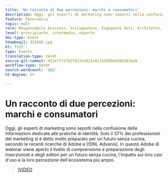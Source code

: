 ```yaml
---
title: 'Un racconto di due percezioni: marchi e consumatori'
description: Oggi, gli esperti di marketing sono sepolti nella confusione delle informazioni dedicate alle pratiche di identità. Solo il 37% dei professionisti del marketing ha detto di essere molto preparato per un futuro senza cucina, secondo le recenti ricerche di Adobe e Advanis. In questo Adobe di webinar viene aperto il livello di comprensione e preparazione degli inserzionisti e degli editori per un futuro senza cucina, l'impatto sui loro casi d'uso e la loro percezione dell'ecosistema più ampio.
feature: Panoramica
topic: null
role: Responsabile business, Sviluppatore, Ingegnere dati, Architetto, Architetto dati, Amministratore, Leader
level: principiante, intermedio, esperto
doc-type: Event
thumbnail: 332060.jpg
kt: 7335
type: Evento
translation-type: tm+mt
source-git-commit: d53ef772f62f917e3823c0c133999e9384183ee8
workflow-type: tm+mt
source-wordcount: '162'
ht-degree: 1%

---
```



# Un racconto di due percezioni: marchi e consumatori

Oggi, gli esperti di marketing sono sepolti nella confusione delle informazioni dedicate alle pratiche di identità. Solo il 37% dei professionisti del marketing si è detto molto preparato per un futuro senza cucina, secondo le recenti ricerche di Adobe e [!DNL Advanis]. In questo Adobe di webinar viene aperto il livello di comprensione e preparazione degli inserzionisti e degli editori per un futuro senza cucina, l&#39;impatto sui loro casi d&#39;uso e la loro percezione dell&#39;ecosistema più ampio.

>[!VIDEO](https://video.tv.adobe.com/v/332060/?quality=12&learn=on)
